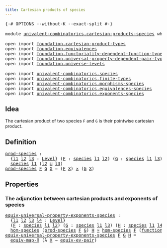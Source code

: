 ```yaml
---
title: Cartesian products of species
---
```


<pre class="Agda"><a id="55" class="Symbol">{-#</a> <a id="59" class="Keyword">OPTIONS</a> <a id="67" class="Pragma">--without-K</a> <a id="79" class="Pragma">--exact-split</a> <a id="93" class="Symbol">#-}</a>

<a id="98" class="Keyword">module</a> <a id="105" href="univalent-combinatorics.cartesian-products-species.html" class="Module">univalent-combinatorics.cartesian-products-species</a> <a id="156" class="Keyword">where</a>

<a id="163" class="Keyword">open</a> <a id="168" class="Keyword">import</a> <a id="175" href="foundation.cartesian-product-types.html" class="Module">foundation.cartesian-product-types</a>
<a id="210" class="Keyword">open</a> <a id="215" class="Keyword">import</a> <a id="222" href="foundation.equivalences.html" class="Module">foundation.equivalences</a>
<a id="246" class="Keyword">open</a> <a id="251" class="Keyword">import</a> <a id="258" href="foundation.functoriality-dependent-function-types.html" class="Module">foundation.functoriality-dependent-function-types</a>
<a id="308" class="Keyword">open</a> <a id="313" class="Keyword">import</a> <a id="320" href="foundation.universal-property-dependent-pair-types.html" class="Module">foundation.universal-property-dependent-pair-types</a>
<a id="371" class="Keyword">open</a> <a id="376" class="Keyword">import</a> <a id="383" href="foundation.universe-levels.html" class="Module">foundation.universe-levels</a>

<a id="411" class="Keyword">open</a> <a id="416" class="Keyword">import</a> <a id="423" href="univalent-combinatorics.species.html" class="Module">univalent-combinatorics.species</a>
<a id="455" class="Keyword">open</a> <a id="460" class="Keyword">import</a> <a id="467" href="univalent-combinatorics.finite-types.html" class="Module">univalent-combinatorics.finite-types</a>
<a id="504" class="Keyword">open</a> <a id="509" class="Keyword">import</a> <a id="516" href="univalent-combinatorics.morphisms-species.html" class="Module">univalent-combinatorics.morphisms-species</a>
<a id="558" class="Keyword">open</a> <a id="563" class="Keyword">import</a> <a id="570" href="univalent-combinatorics.equivalences-species.html" class="Module">univalent-combinatorics.equivalences-species</a>
<a id="615" class="Keyword">open</a> <a id="620" class="Keyword">import</a> <a id="627" href="univalent-combinatorics.exponents-species.html" class="Module">univalent-combinatorics.exponents-species</a>
</pre>
## Idea

The cartesian product of two species `F` and `G` is their pointwise cartesian product.

## Definition

<pre class="Agda"><a id="prod-species"></a><a id="794" href="univalent-combinatorics.cartesian-products-species.html#794" class="Function">prod-species</a> <a id="807" class="Symbol">:</a>
  <a id="811" class="Symbol">{</a><a id="812" href="univalent-combinatorics.cartesian-products-species.html#812" class="Bound">l1</a> <a id="815" href="univalent-combinatorics.cartesian-products-species.html#815" class="Bound">l2</a> <a id="818" href="univalent-combinatorics.cartesian-products-species.html#818" class="Bound">l3</a> <a id="821" class="Symbol">:</a> <a id="823" href="Agda.Primitive.html#597" class="Postulate">Level</a><a id="828" class="Symbol">}</a> <a id="830" class="Symbol">(</a><a id="831" href="univalent-combinatorics.cartesian-products-species.html#831" class="Bound">F</a> <a id="833" class="Symbol">:</a> <a id="835" href="univalent-combinatorics.species.html#429" class="Function">species</a> <a id="843" href="univalent-combinatorics.cartesian-products-species.html#812" class="Bound">l1</a> <a id="846" href="univalent-combinatorics.cartesian-products-species.html#815" class="Bound">l2</a><a id="848" class="Symbol">)</a> <a id="850" class="Symbol">(</a><a id="851" href="univalent-combinatorics.cartesian-products-species.html#851" class="Bound">G</a> <a id="853" class="Symbol">:</a> <a id="855" href="univalent-combinatorics.species.html#429" class="Function">species</a> <a id="863" href="univalent-combinatorics.cartesian-products-species.html#812" class="Bound">l1</a> <a id="866" href="univalent-combinatorics.cartesian-products-species.html#818" class="Bound">l3</a><a id="868" class="Symbol">)</a> <a id="870" class="Symbol">→</a>
  <a id="874" href="univalent-combinatorics.species.html#429" class="Function">species</a> <a id="882" href="univalent-combinatorics.cartesian-products-species.html#812" class="Bound">l1</a> <a id="885" class="Symbol">(</a><a id="886" href="univalent-combinatorics.cartesian-products-species.html#815" class="Bound">l2</a> <a id="889" href="Agda.Primitive.html#810" class="Primitive Operator">⊔</a> <a id="891" href="univalent-combinatorics.cartesian-products-species.html#818" class="Bound">l3</a><a id="893" class="Symbol">)</a>
<a id="895" href="univalent-combinatorics.cartesian-products-species.html#794" class="Function">prod-species</a> <a id="908" href="univalent-combinatorics.cartesian-products-species.html#908" class="Bound">F</a> <a id="910" href="univalent-combinatorics.cartesian-products-species.html#910" class="Bound">G</a> <a id="912" href="univalent-combinatorics.cartesian-products-species.html#912" class="Bound">X</a> <a id="914" class="Symbol">=</a> <a id="916" class="Symbol">(</a><a id="917" href="univalent-combinatorics.cartesian-products-species.html#908" class="Bound">F</a> <a id="919" href="univalent-combinatorics.cartesian-products-species.html#912" class="Bound">X</a><a id="920" class="Symbol">)</a> <a id="922" href="foundation-core.cartesian-product-types.html#590" class="Function Operator">×</a> <a id="924" class="Symbol">(</a><a id="925" href="univalent-combinatorics.cartesian-products-species.html#910" class="Bound">G</a> <a id="927" href="univalent-combinatorics.cartesian-products-species.html#912" class="Bound">X</a><a id="928" class="Symbol">)</a>
</pre>
## Properties

### The adjunction between cartesian products and exponents of species

<pre class="Agda"><a id="equiv-universal-property-exponents-species"></a><a id="1031" href="univalent-combinatorics.cartesian-products-species.html#1031" class="Function">equiv-universal-property-exponents-species</a> <a id="1074" class="Symbol">:</a>
  <a id="1078" class="Symbol">{</a><a id="1079" href="univalent-combinatorics.cartesian-products-species.html#1079" class="Bound">l1</a> <a id="1082" href="univalent-combinatorics.cartesian-products-species.html#1082" class="Bound">l2</a> <a id="1085" href="univalent-combinatorics.cartesian-products-species.html#1085" class="Bound">l3</a> <a id="1088" href="univalent-combinatorics.cartesian-products-species.html#1088" class="Bound">l4</a> <a id="1091" class="Symbol">:</a> <a id="1093" href="Agda.Primitive.html#597" class="Postulate">Level</a><a id="1098" class="Symbol">}</a>
  <a id="1102" class="Symbol">(</a><a id="1103" href="univalent-combinatorics.cartesian-products-species.html#1103" class="Bound">F</a> <a id="1105" class="Symbol">:</a> <a id="1107" href="univalent-combinatorics.species.html#429" class="Function">species</a> <a id="1115" href="univalent-combinatorics.cartesian-products-species.html#1079" class="Bound">l1</a> <a id="1118" href="univalent-combinatorics.cartesian-products-species.html#1082" class="Bound">l2</a><a id="1120" class="Symbol">)</a> <a id="1122" class="Symbol">(</a><a id="1123" href="univalent-combinatorics.cartesian-products-species.html#1123" class="Bound">G</a> <a id="1125" class="Symbol">:</a> <a id="1127" href="univalent-combinatorics.species.html#429" class="Function">species</a> <a id="1135" href="univalent-combinatorics.cartesian-products-species.html#1079" class="Bound">l1</a> <a id="1138" href="univalent-combinatorics.cartesian-products-species.html#1085" class="Bound">l3</a><a id="1140" class="Symbol">)</a> <a id="1142" class="Symbol">(</a><a id="1143" href="univalent-combinatorics.cartesian-products-species.html#1143" class="Bound">H</a> <a id="1145" class="Symbol">:</a> <a id="1147" href="univalent-combinatorics.species.html#429" class="Function">species</a> <a id="1155" href="univalent-combinatorics.cartesian-products-species.html#1079" class="Bound">l1</a> <a id="1158" href="univalent-combinatorics.cartesian-products-species.html#1088" class="Bound">l4</a><a id="1160" class="Symbol">)</a> <a id="1162" class="Symbol">→</a>
  <a id="1166" href="univalent-combinatorics.morphisms-species.html#767" class="Function">hom-species</a> <a id="1178" class="Symbol">(</a><a id="1179" href="univalent-combinatorics.cartesian-products-species.html#794" class="Function">prod-species</a> <a id="1192" href="univalent-combinatorics.cartesian-products-species.html#1103" class="Bound">F</a> <a id="1194" href="univalent-combinatorics.cartesian-products-species.html#1123" class="Bound">G</a><a id="1195" class="Symbol">)</a> <a id="1197" href="univalent-combinatorics.cartesian-products-species.html#1143" class="Bound">H</a> <a id="1199" href="foundation-core.equivalences.html#1621" class="Function Operator">≃</a> <a id="1201" href="univalent-combinatorics.morphisms-species.html#767" class="Function">hom-species</a> <a id="1213" href="univalent-combinatorics.cartesian-products-species.html#1103" class="Bound">F</a> <a id="1215" class="Symbol">(</a><a id="1216" href="univalent-combinatorics.exponents-species.html#682" class="Function">function-species</a> <a id="1233" href="univalent-combinatorics.cartesian-products-species.html#1123" class="Bound">G</a> <a id="1235" href="univalent-combinatorics.cartesian-products-species.html#1143" class="Bound">H</a><a id="1236" class="Symbol">)</a>
<a id="1238" href="univalent-combinatorics.cartesian-products-species.html#1031" class="Function">equiv-universal-property-exponents-species</a> <a id="1281" href="univalent-combinatorics.cartesian-products-species.html#1281" class="Bound">F</a> <a id="1283" href="univalent-combinatorics.cartesian-products-species.html#1283" class="Bound">G</a> <a id="1285" href="univalent-combinatorics.cartesian-products-species.html#1285" class="Bound">H</a> <a id="1287" class="Symbol">=</a>
  <a id="1291" href="foundation-core.functoriality-dependent-function-types.html#2227" class="Function">equiv-map-Π</a> <a id="1303" class="Symbol">(λ</a> <a id="1306" href="univalent-combinatorics.cartesian-products-species.html#1306" class="Bound">X</a> <a id="1308" class="Symbol">→</a> <a id="1310" href="foundation.universal-property-dependent-pair-types.html#1013" class="Function">equiv-ev-pair</a><a id="1323" class="Symbol">)</a>
</pre>